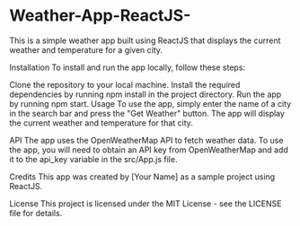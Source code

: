 # Weather-App-ReactJS-
This is a simple weather app built using ReactJS that displays the current weather and temperature for a given city.

Installation
To install and run the app locally, follow these steps:

Clone the repository to your local machine.
Install the required dependencies by running npm install in the project directory.
Run the app by running npm start.
Usage
To use the app, simply enter the name of a city in the search bar and press the "Get Weather" button. The app will display the current weather and temperature for that city.

API
The app uses the OpenWeatherMap API to fetch weather data. To use the app, you will need to obtain an API key from OpenWeatherMap and add it to the api_key variable in the src/App.js file.

Credits
This app was created by [Your Name] as a sample project using ReactJS.

License
This project is licensed under the MIT License - see the LICENSE file for details.

